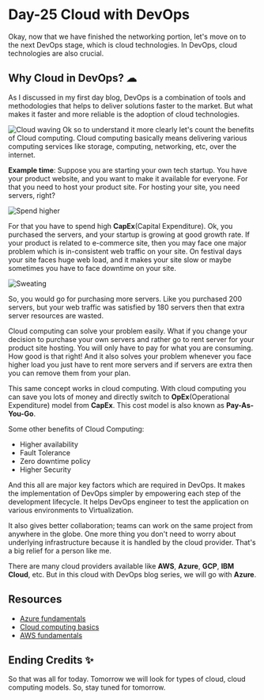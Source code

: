 # Day-25 Cloud with DevOps

Okay, now that we have finished the networking portion, let's move on to the next DevOps stage, which is cloud technologies. In DevOps, cloud technologies are also crucial.

## Why Cloud in DevOps? ☁
As I discussed in my first day blog, DevOps is a combination of tools and methodologies that helps to deliver solutions faster to the market. But what makes it faster and more reliable is the adoption of cloud technologies.

![Cloud waving](https://media.giphy.com/media/YA5oXxbyy8N5C/giphy.gif)
Ok so to understand it more clearly let's count the benefits of Cloud computing. Cloud computing basically means delivering various computing services like storage, computing, networking, etc, over the internet. 

**Example time**: 
Suppose you are starting your own tech startup. You have your product website, and you want to make it available for everyone. For that you need to host your product site. For hosting your site, you need servers, right?

![Spend higher](https://media.giphy.com/media/26nfp8HGGHLPGY2KQ/giphy.gif)

For that you have to spend high **CapEx**(Capital Expenditure). Ok, you purchased the servers, and your startup is growing at good growth rate. If your product is related to e-commerce site, then you may face one major problem which is in-consistent web traffic on your site. On festival days your site faces huge web load, and it makes your site slow or maybe sometimes you have to face downtime on your site.

![Sweating](https://media.giphy.com/media/LRVnPYqM8DLag/giphy.gif) 

So, you would go for purchasing more servers. Like you purchased 200 servers, but your web traffic was satisfied by 180 servers then that extra server resources are wasted.

  Cloud computing can solve your problem easily. What if you change your decision to purchase your own servers and rather go to rent server for your product site hosting. You will only have to pay for what you are consuming. How good is that right! And it also solves your problem whenever you face higher load you just have to rent more servers and if servers are extra then you can remove them from your plan.

This same concept works in cloud computing. With cloud computing you can save you lots of money and directly switch to **OpEx**(Operational Expenditure) model from **CapEx**. This cost model is also known as **Pay-As-You-Go**.

Some other benefits of Cloud Computing:
- Higher availability
- Fault Tolerance
- Zero downtime policy
- Higher Security

And this all are major key factors which are required in DevOps. It makes the implementation of DevOps simpler by empowering each step of the development lifecycle. It helps DevOps engineer to test the application on various environments to Virtualization. 

It also gives better collaboration; teams can work on the same project from anywhere in the globe. One more thing you don't need to worry about underlying infrastructure because it is handled by the cloud provider. That's a big relief for a person like me.

There are many cloud providers available like **AWS**, **Azure**, **GCP**, **IBM Cloud**, etc. But in this cloud with DevOps blog series, we will go with **Azure**.

## Resources
- [Azure fundamentals](https://youtu.be/NKEFWyqJ5XA)
- [Cloud computing basics](https://youtu.be/M988_fsOSWo)
- [ AWS fundamentals](https://youtu.be/SOTamWNgDKc)

## Ending Credits ✨
So that was all for today. Tomorrow we will look for types of cloud, cloud computing models. So, stay tuned for tomorrow. 








  